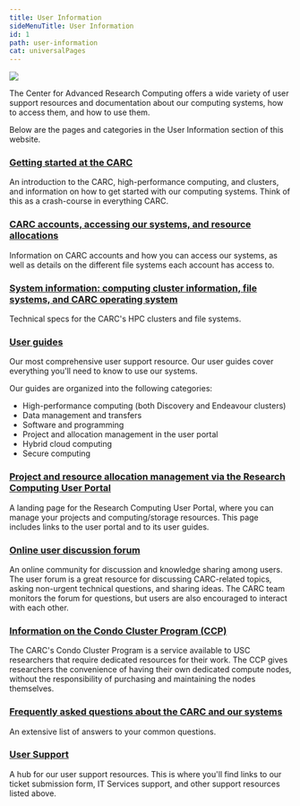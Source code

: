 ```yaml
---
title: User Information
sideMenuTitle: User Information
id: 1
path: user-information
cat: universalPages
---
```


<img src="/images/slider-image-2-small.jpg">

The Center for Advanced Research Computing offers a wide variety of user support resources and documentation about our computing systems, how to access them, and how to use them.

Below are the pages and categories in the User Information section of this website.

### [Getting started at the CARC](/user-information/getting-started)

An introduction to the CARC, high-performance computing, and clusters, and information on how to get started with our computing systems. Think of this as a crash-course in everything CARC.

### [CARC accounts, accessing our systems, and resource allocations](/user-information/accounts)

Information on CARC accounts and how you can access our systems, as well as details on the different file systems each account has access to.

### [System information: computing cluster information, file systems, and CARC operating system](/user-information/system-information)

Technical specs for the CARC's HPC clusters and file systems.

### [User guides](/user-information/user-guides)

Our most comprehensive user support resource. Our user guides cover everything you'll need to know to use our systems.

Our guides are organized into the following categories:

* High-performance computing (both Discovery and Endeavour clusters)
* Data management and transfers
* Software and programming
* Project and allocation management in the user portal
* Hybrid cloud computing 
* Secure computing

### [Project and resource allocation management via the Research Computing User Portal](/user-information/user-guides/research-computing-user-portal)

A landing page for the Research Computing User Portal, where you can manage your projects and computing/storage resources. This page includes links to the user portal and to its user guides.

### [Online user discussion forum](https://hpc-discourse.usc.edu/)

An online community for discussion and knowledge sharing among users. The user forum is a great resource for discussing CARC-related topics, asking non-urgent technical questions, and sharing ideas. The CARC team monitors the forum for questions, but users are also encouraged to interact with each other.

### [Information on the Condo Cluster Program (CCP)](/user-information/ccp)

The CARC's Condo Cluster Program is a service available to USC researchers that require dedicated resources for their work. The CCP gives researchers the convenience of having their own dedicated compute nodes, without the responsibility of purchasing and maintaining the nodes themselves.

### [Frequently asked questions about the CARC and our systems](/user-information/frequently-asked-questions)

An extensive list of answers to your common questions.

### [User Support](/user-support)

A hub for our user support resources. This is where you'll find links to our ticket submission form, IT Services support, and other support resources listed above.